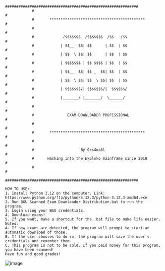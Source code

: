 	
				############################################################
				#                                                          #
				#       *******************************************        #
				#                                                          #
				#             /$$$$$$$  /$$$$$$$  /$$   /$$                #
				#            | $$__  $$| $$      | $$  | $$                #
				#            | $$  \ $$| $$      | $$  | $$                #
				#            | $$$$$$$ | $$ $$$$ | $$  | $$                #
				#            | $$__  $$| $$ _  $$| $$  | $$                #
				#            | $$  \ $$| $$  \ $$| $$  | $$                #
				#            | $$$$$$$/| $$$$$$$/|  $$$$$$/                #
				#            |_______/ |_______/  \______/                 #
				#                                                          #
				#               EXAM DOWNLOADER PROFESSIONAL               #
				#                                                          #
				#       *******************************************        #
				#                                                          #
				#                     By 0xs4ma3l                          #
				#      Hacking into the Ekoloko mainframe since 2018       #
				#                                                          #
				############################################################

	HOW TO USE:
	1. Install Python 3.12 on the computer. Link: https://www.python.org/ftp/python/3.12.3/python-3.12.3-amd64.exe
	2. Run BGU Scanned Exam Downloader Distribution.bat to run the program.
	3. Login using your BGU credentials.
	4. Download exams!
	5. If you want, make a shortcut for the .bat file to make life easier.
	Notes:
	A. If new exams are detected, the program will prompt to start an automatic download of those.
	B. If the user chooses to do so, the program will save the user's credentials and remember them.
	C. This program is not to be sold. If you paid money for this program, you have been scammed!
	Have fun and good grades!

![image](https://github.com/user-attachments/assets/de1ed955-15cd-450e-a26f-6f36b76253ef)
